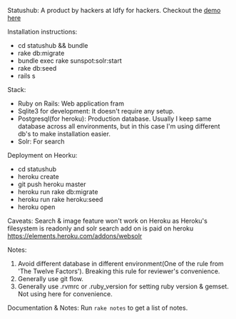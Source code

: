 Statushub: A product by hackers at Idfy for hackers. Checkout the [demo here](https://immense-cove-8413.herokuapp.com/)

Installation instructions:

* cd statushub && bundle
* rake db:migrate
* bundle exec rake sunspot:solr:start
* rake db:seed
* rails s

Stack:

* Ruby on Rails: Web application fram
* Sqlite3 for development: It doesn't require any setup.
* Postgresql(for heroku): Production database. Usually I keep same database across all environments, but in this case I'm using different db's to make installation easier.
* Solr: For search

Deployment on Heorku:

* cd statushub
* heroku create
* git push heroku master
* heroku run rake db:migrate
* heroku run rake heroku:seed
* heroku open

Caveats: Search & image feature won't work on Heroku as Heroku's filesystem is readonly and solr search add on is paid on heroku https://elements.heroku.com/addons/websolr

Notes:

1. Avoid different database in different environment(One of the rule from 'The Twelve Factors'). Breaking this rule for reviewer's convenience.
2. Generally use git flow.
3. Generally use .rvmrc or .ruby_version for setting ruby version & gemset. Not using here for convenience.

Documentation & Notes: Run `rake notes` to get a list of notes.
